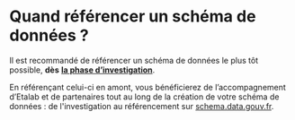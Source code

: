# Quand référencer un schéma de données ?

Il est recommandé de référencer un schéma de données le plus tôt possible, **dès** [**la phase d’investigation**](../creer-un-schema-de-donnees/etape-1-phase-dinvestigation.md).&#x20;

En référençant celui-ci en amont, vous bénéficierez de l’accompagnement d’Etalab et de partenaires tout au long de la création de votre schéma de données : de l'investigation au référencement sur [schema.data.gouv.fr](https://schema.data.gouv.fr/).
